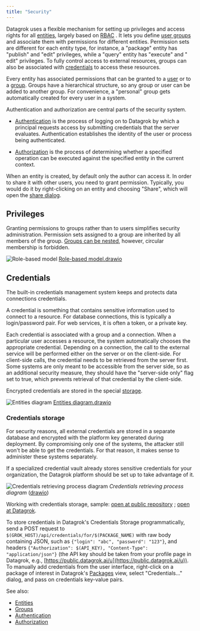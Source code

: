 ```yaml
---
title: "Security"
---
```


Datagrok uses a flexible mechanism for setting up privileges and access rights for
all [entities](../datagrok/concepts/objects.md), largely based
on [RBAC](https://en.wikipedia.org/wiki/Role-based_access_control)
. It lets you define [user groups](../govern/group.md) and associate them with permissions for different entities.
Permission sets are different for each entity type, for instance, a
"package" entity has "publish" and "edit" privileges, while a "query" entity has "execute" and "
edit" privileges. To fully control access to external resources, groups can also be associated with
[credentials](#credentials) to access these resources.

Every entity has associated permissions that can be granted to a [user](user.md) or to a [group](../govern/group.md).
Groups have a hierarchical structure, so any group or user can be added to another group. For convenience, a "personal"
group gets automatically created for every user in a system.

Authentication and authorization are central parts of the security system.

* [Authentication](authentication.md) is the process of logging on to Datagrok by which a principal requests access by
  submitting credentials that the server evaluates. Authentication establishes the identity of the user or process being
  authenticated.

* [Authorization](authorization.md) is the process of determining whether a specified operation can be executed against
  the specified entity in the current context.

When an entity is created, by default only the author can access it. In order to share it with other users, you need to
grant permission. Typically, you would do it by right-clicking on an entity and choosing "Share", which will open
the [share dialog](../datagrok/navigation/basic-tasks/basic-tasks.md#share).

## Privileges

Granting permissions to groups rather than to users simplifies security administration. Permission sets assigned to a
group are inherited by all members of the group. [Groups can be nested](./group.md#examples), however, circular
membership is forbidden.

![Role-based model](../uploads/security/role-based-model.png "Role-based model")
[Role-based model.drawio](https://github.com/datagrok-ai/public/tree/master/help/uploads/security/role-based-model.drawio)

## Credentials

The built-in credentials management system keeps and protects data connections credentials.

A credential is something that contains sensitive information used to connect to a resource. For database connections,
this is typically a login/password pair. For web services, it is often a token, or a private key.

Each credential is associated with a group and a connection. When a particular user accesses a resource, the system
automatically chooses the appropriate credential. Depending on a connection, the call to the external service will be
performed either on the server or on the client-side. For client-side calls, the credential needs to be retrieved from
the server first. Some systems are only meant to be accessible from the server side, so as an additional security
measure, they should have the "server-side only" flag set to true, which prevents retrieval of that credential by the
client-side.

Encrypted credentials are stored in the special [storage](#credentials-storage).

![Entities diagram](../uploads/security/credentials-entities-diagram.png "Entities diagram")
[Entities diagram.drawio](https://github.com/datagrok-ai/public/tree/master/help/uploads/security/credentials-entities-diagram.drawio)

### Credentials storage

For security reasons, all external credentials are stored in a separate database and encrypted with the platform key
generated during deployment. By compromising only one of the systems, the attacker still won't be able to get the
credentials. For that reason, it makes sense to administer these systems separately.

If a specialized credential vault already stores sensitive credentials for your organization, the Datagrok platform
should be set up to take advantage of it.

![Credentials retrieving process diagram](../uploads/security/credentials-fetch-diagram.png "Credentials retrieving process diagram")
*Credentials retrieving process
diagram* ([drawio](https://github.com/datagrok-ai/public/tree/master/help/uploads/security/credentials-fetch-diagram.drawio))

Working with credentials storage,
sample: [open at public repository](https://github.com/datagrok-ai/public/blob/master/packages/ApiSamples/scripts/misc/package-credentials.js)
; [open at Datagrok](https://public.datagrok.ai/e/ApiSamples:PackageCredentials).

To store credentials in Datagrok's Credentials Storage programmatically, send a POST request
to `$(GROK_HOST)/api/credentials/for/$(PACKAGE_NAME)` with raw body containing JSON, such
as `{"login": "abc", "password": "123"}`, and
headers `{"Authorization": $(API_KEY), "Content-Type": "application/json"}` (the API key should be taken from your
profile page in Datagrok, e.g., [https://public.datagrok.ai/u](https://public.datagrok.ai/u)). To manually add
credentials from the user interface, right-click on a package of interest in
Datagrok's [Packages](https://public.datagrok.ai/packages) view, select "Credentials..." dialog, and pass on credentials
key-value pairs.

See also:

* [Entities](../datagrok/concepts/objects.md)
* [Groups](group.md)
* [Authentication](authentication.md)
* [Authorization](authorization.md)
